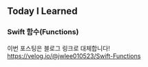 ## Today I Learned
### Swift 함수(Functions)

이번 포스팅은 블로그 링크로 대체합니다!   
https://velog.io/@jwlee010523/Swift-Functions
